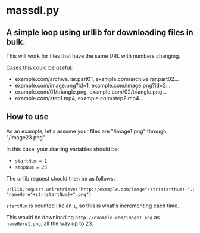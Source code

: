 # massdl.py
## A simple loop using urllib for downloading files in bulk.

This will work for files that have the same URL with numbers changing.

Cases this could be useful:
 - example.com/archive.rar.part01, example.com/archive.rar.part02...
 - example.com/image.png?id=1, example.com/image.png?id=2...
 - example.com/01/triangle.png, example.com/02/triangle.png...
 - example.com/step1.mp4, example.com/step2.mp4...

 ## How to use
 As an example, let's assume your files are "/image1.png" through "/image23.png".

 In this case, your starting variables should be:
 - `startNum = 1`
 - `stopNum = 23`

 The urllib request should then be as follows:
 ```
 urllib.request.urlretrieve("http://example.com/image"+str(startNum)+".png", "nameHere"+str(startNum)+".png")
 ```

 `startNum` is counted like an `i`, so this is what's incrementing each time.

 This would be downloading `http://example.com/image1.png` as `nameHere1.png`, all the way up to 23.
